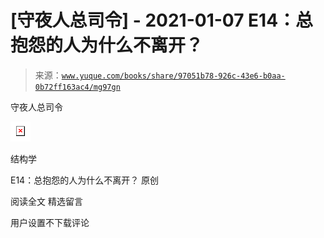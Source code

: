 # [守夜人总司令] - 2021-01-07 E14：总抱怨的人为什么不离开？

> 来源：[`www.yuque.com/books/share/97051b78-926c-43e6-b0aa-0b72ff163ac4/mg97gn`](https://www.yuque.com/books/share/97051b78-926c-43e6-b0aa-0b72ff163ac4/mg97gn)



守夜人总司令 

<ne-card data-card-name="image" data-card-type="inline" id="PZoYz" data-event-boundary="card" style="color: rgb(51, 51, 51);">![](img/28e6518f0d0926a564095de98548de4e.png)  

结构学 

E14：总抱怨的人为什么不离开？ 原创 

阅读全文 <ne-h3 id="mQJ1r" data-lake-id="mQJ1r"><ne-heading-ext><ne-heading-anchor></ne-heading-anchor><ne-heading-fold></ne-heading-fold></ne-heading-ext><ne-heading-content>精选留言</ne-heading-content></ne-h3> 

用户设置不下载评论</ne-card>